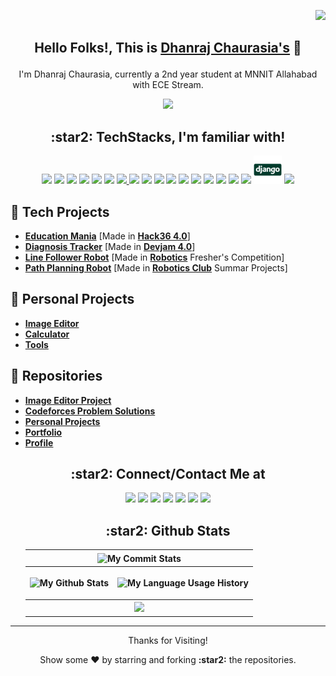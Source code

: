   <p align="right"><img src="https://komarev.com/ghpvc/?username=dhanrajchaurasia&color=f52c68&label=Profile+Views&style=flat"/></p>

## <p align="center"> Hello Folks!, This is [**Dhanraj Chaurasia's**](https://dhanrajchaurasia.github.io/) :wave: </p>
<div>
<p align="center"> I'm Dhanraj Chaurasia, currently a 2nd year student at MNNIT Allahabad with ECE Stream. </p>
<p align="center"> <img src="https://readme-typing-svg.herokuapp.com?font=Roboto&color=%2350CA10&size=25&center=true&vCenter=true&width=850&height=30&lines=An+enthusiast+frontend+web+developer.;A+competitive+programmer+(coder).+;Enthusiast+to+learn+new+skills.;A+quick+learner+to+develop+new+skills."/></p>
</div>
<h2 align="center"> :star2: TechStacks, I'm familiar with! </h2>
<div align="center">
  <a href="https://en.wikipedia.org/wiki/C_(programming_language)"><img width="47" src="https://cdn.iconscout.com/icon/free/png-256/c-57-1175191.png"/></a>
  <a href="https://en.wikipedia.org/wiki/C%2B%2B"><img width="40" src="https://upload.wikimedia.org/wikipedia/commons/thumb/1/18/ISO_C%2B%2B_Logo.svg/1822px-ISO_C%2B%2B_Logo.svg.png"/></a>
  <a href="https://en.wikipedia.org/wiki/Python_(programming_language)"><img width="40" src="https://upload.wikimedia.org/wikipedia/commons/thumb/c/c3/Python-logo-notext.svg/1024px-Python-logo-notext.svg.png"/></a>
  <a href="https://en.wikipedia.org/wiki/Visual_Studio_Code"><img width="40" src="https://upload.wikimedia.org/wikipedia/commons/9/9a/Visual_Studio_Code_1.35_icon.svg"/></a>
<!-- 
<img width="45" src=""/><img width="45" src=""/><img width="45" src=""/> -->
  <a href="https://en.wikipedia.org/wiki/Sublime_Text"><img width="40" src="https://avatars.githubusercontent.com/u/684879?s=400&v=4"/></a>
  <a href="https://en.wikipedia.org/wiki/HTML"><img width="40" src="https://cdn-icons-png.flaticon.com/512/1216/1216733.png"/></a>
  <a href="https://en.wikipedia.org/wiki/CSSL"><img width="40" src="https://upload.wikimedia.org/wikipedia/commons/thumb/6/62/CSS3_logo.svg/240px-CSS3_logo.svg.png"/>
  <a href="https://en.wikipedia.org/wiki/JavaScript"><img width="34.5" src="https://upload.wikimedia.org/wikipedia/commons/thumb/d/d4/Javascript-shield.svg/1200px-Javascript-shield.svg.png"/></a>
<!--   <img width="40" src="https://raw.githubusercontent.com/gilbarbara/logos/master/logos/javascript.svg"/>   -->
  <a href="https://en.wikipedia.org/wiki/Bootstrap_(front-end_framework)"><img width="40" src="https://raw.githubusercontent.com/gilbarbara/logos/master/logos/bootstrap.svg"/></a>
  <a href="https://en.wikipedia.org/wiki/React_(JavaScript_library)"><img width="40" src="https://cdn.worldvectorlogo.com/logos/react-1.svg"/></a>
  <a href="https://en.wikipedia.org/wiki/Node.js"><img width="40" src="https://cdn.worldvectorlogo.com/logos/nodejs-icon.svg"/></a>
  <a href="https://en.wikipedia.org/wiki/Bootstrap_(front-end_framework)"><img width="40" src="https://raw.githubusercontent.com/gilbarbara/logos/master/logos/bootstrap.svg"/></a>
    <a href="https://www.mongodb.com/"><img width="45" src="https://cdn.worldvectorlogo.com/logos/mongodb-icon-1.svg"/></a>
    <a href="https://www.mysql.com/"><img width="55" src="https://cdn.freebiesupply.com/logos/large/2x/mysql-logo-png-transparent.png"/></a>
  <a href="https://en.wikipedia.org/wiki/Git"><img width="40" src="https://upload.wikimedia.org/wikipedia/commons/thumb/3/3f/Git_icon.svg/1024px-Git_icon.svg.png"/></a>
    <a href="https://cloud.google.com/"><img width="40" src="https://camo.githubusercontent.com/582944f6627732531ce1a2e20ad43538d1896e16a5f159ea28fd137dbb8e798a/68747470733a2f2f7777772e766563746f726c6f676f2e7a6f6e652f6c6f676f732f676f6f676c655f636c6f75642f676f6f676c655f636c6f75642d69636f6e2e737667"/></a>
  <a href="https://en.wikipedia.org/wiki/Arduino_Uno"><img width="40" src="https://upload.wikimedia.org/wikipedia/commons/thumb/e/e0/ArduinoLogo_%C2%AE.svg/2560px-ArduinoLogo_%C2%AE.svg.png"/></a>
<!--   <img width="45" src="https://webuilddatabases.com/wp-content/uploads/2015/03/mysql-icon-250x314.png"/> -->
  <a href="https://www.djangoproject.com/"><img width="45" src="https://raw.githubusercontent.com/devicons/devicon/master/icons/django/django-original.svg"/></a>
  <a href="https://en.wikipedia.org/wiki/Webots"><img width="40" src="https://www.downloadclipart.net/large/transparent-ladybug-file-png.png"/></a>
</div>

## :star2: Tech Projects
- [**Education Mania**](https://devfolio.co/submissions/educationmania-5775)  [Made in [**Hack36 4.0**](https://www.hack36.com/)]
- [**Diagnosis Tracker**](https://github.com/Colossal-Team/Devjam-DayNightCoders-)  [Made in [**Devjam 4.0**](https://woc2k21.github.io/)]
- [**Line Follower Robot**](https://github.com/dhanrajchaurasia/Line-Follower)  [Made in [**Robotics**](https://roboticsclub.mnnit.ac.in/) Fresher's Competition]
- [**Path Planning Robot**](https://github.com/dhanrajchaurasia/Path-Planning-Robot)  [Made in [**Robotics Club**](https://roboticsclub.mnnit.ac.in/) Summar Projects]
  
## 🌟 Personal Projects
- [**Image Editor**](https://dhanrajchaurasia.github.io/Image-Editor-Project/)
- [**Calculator**](https://dhanrajchaurasia.github.io/calculator/)
- [**Tools**](https://dhanrajchaurasia.github.io/tools/)
  
## :star2: Repositories
- [**Image Editor Project**](https://github.com/dhanrajchaurasia/Image-Editor-Project)
- [**Codeforces Problem Solutions**](https://github.com/dhanrajchaurasia/Codeforces-Problem-Solutions)
- [**Personal Projects**](https://github.com/dhanrajchaurasia/Personal-Projects)
- [**Portfolio**](https://github.com/dhanrajchaurasia/dhanrajchaurasia.github.io)
- [**Profile**](https://github.com/dhanrajchaurasia/dhanrajchaurasia)

<h2 align="center"> :star2: Connect/Contact Me at </h2>
<div align="center">
  <a href="http://www.twitter.com/mnnitdhanraj"><img width="40" src="https://raw.githubusercontent.com/rahuldkjain/github-profile-readme-generator/master/src/images/icons/Social/twitter.svg"/></a>
  <a href="mailto:mnnitdhanraj@gmail.com"><img width="40" src="https://cdn-icons-png.flaticon.com/512/281/281769.png"/></a>
  <a href="https://www.linkedin.com/in/dhanraj-chaurasia-4309b9207/"><img width="40" src="https://upload.wikimedia.org/wikipedia/commons/thumb/8/81/LinkedIn_icon.svg/150px-LinkedIn_icon.svg.png"/></a>
  <a href="https://www.instagram.com/dhanraj.chaurasia/"><img width="40" src="https://raw.githubusercontent.com/rahuldkjain/github-profile-readme-generator/master/src/images/icons/Social/instagram.svg"/></a>
  <a href="https://www.facebook.com/dhanraj.chaurasia.18/"><img width="40" src="https://raw.githubusercontent.com/rahuldkjain/github-profile-readme-generator/master/src/images/icons/Social/facebook.svg"/></a>
  <a href="https://codeforces.com/profile/coderdhanraj"><img width="40" src="https://cdn.iconscout.com/icon/free/png-256/code-forces-3521352-2944796.png"/></a>
  <a href="https://codechef.com/users/coderdhanraj"><img width="40" src="https://avatars1.githubusercontent.com/u/11960354?s=460&v=4"/></a>
  
<!--   <a href="mailto:mnnitdhanraj@gmail.com"><img width="40" src="https://cdn-icons-png.flaticon.com/512/281/281769.png"/></a>
  <a href="mailto:mnnitdhanraj@gmail.com"><img width="40" src="https://i.pinimg.com/originals/c5/d9/fc/c5d9fc1e18bcf039f464c2ab6cfb3eb6.jpg"/></a> -->
  
</div>

<!-- ## :star2: Connect/Contact With Me At
- Coding Profiles : 
  - [**Codeforces**](https://codeforces.com/profile/coderdhanraj)
  - [**Codechef**](https://codechef.com/users/coderdhanraj/)
  - [**At-Coder**](https://atcoder.jp/users/coderdhanraj/)
  - [**Cses**](https://cses.fi/user/75925/)
- [**Linkedin**](https://www.linkedin.com/in/dhanraj-chaurasia-4309b9207/) -->
<h2 align="center"> :star2: Github Stats </h2> 
<ul align="center">
  
  <table>
    <tr>
      <th colspan="2"  style="overflow:hidden;"><img align="center" width=70% src="https://github-readme-streak-stats.herokuapp.com/?user=dhanrajchaurasia&show_icons=true&theme=radical&hide_border=true" alt="My Commit Stats" />
      </th>
    </tr>
<tr>
  <th  style="overflow:hidden;">
  <img src="https://github-readme-stats.vercel.app/api?username=dhanrajchaurasia&show_icons=true&theme=radical&hide_border=true" alt="My Github Stats"/></th>
  <th  style="overflow:hidden;">
    <p><img src="https://github-readme-stats.vercel.app/api/top-langs/?username=dhanrajchaurasia&show_icons=true&theme=radical&hide_border=true&layout=compact" alt="My Language Usage History"/></p></th>
</tr>
   <tr>
     <th colspan="2" style="overflow:hidden;">
       <img width=85% src="https://github-profile-summary-cards.vercel.app/api/cards/profile-details?username=dhanrajchaurasia&theme=monokai"/>
     </th>
    </tr>
  </table>
 </ul>

   
---

<p align="center">
<p align="center">Thanks for Visiting!</p>
<p align="center">Show some ❤️ by starring and forking <b>:star2:</b> the repositories.</p>
</p>
